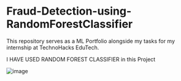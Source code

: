 # Fraud-Detection-using-RandomForestClassifier
This repository serves as a ML Portfolio alongside my tasks for my internship at TechnoHacks EduTech.

I HAVE USED RANDOM FOREST CLASSIFIER in this Project

![image](https://github.com/Suga7772/Fraud-Detection-using-RandomForestClassifier/assets/107424325/a8a8b563-2e2e-4618-b1ac-5f7d1ae6dafc)
